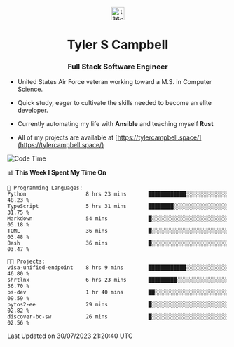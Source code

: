 <p align="center">
<a href="https://www.linkedin.com/in/t36campbell" target="blank"><img align="center" src="https://ik.imagekit.io/t36campbell/Portfolio/linkedin.png.original_m8bbGgPh6.png" alt="t36campbell" height="30" width="30" /></a>
</p>
<h1 align="center">Tyler S Campbell</h1>
<h3 align="center">Full Stack Software Engineer</h3>

* United States Air Force veteran working toward a M.S. in Computer Science.

* Quick study, eager to cultivate the skills needed to become an elite developer.

* Currently automating my life with **Ansible** and teaching myself **Rust**

* All of my projects are available at [https://tylercampbell.space/](https://tylercampbell.space/)

<!--START_SECTION:waka-->
![Code Time](http://img.shields.io/badge/Code%20Time-2%2C658%20hrs%2030%20mins-blue)

📊 **This Week I Spent My Time On** 

```text
💬 Programming Languages: 
Python                   8 hrs 23 mins       ████████████░░░░░░░░░░░░░   48.23 % 
TypeScript               5 hrs 31 mins       ████████░░░░░░░░░░░░░░░░░   31.75 % 
Markdown                 54 mins             █░░░░░░░░░░░░░░░░░░░░░░░░   05.18 % 
TOML                     36 mins             █░░░░░░░░░░░░░░░░░░░░░░░░   03.48 % 
Bash                     36 mins             █░░░░░░░░░░░░░░░░░░░░░░░░   03.47 % 

🐱‍💻 Projects: 
visa-unified-endpoint    8 hrs 9 mins        ████████████░░░░░░░░░░░░░   46.80 % 
shrtlnx                  6 hrs 23 mins       █████████░░░░░░░░░░░░░░░░   36.70 % 
ps-dev                   1 hr 40 mins        ██░░░░░░░░░░░░░░░░░░░░░░░   09.59 % 
pytos2-ee                29 mins             █░░░░░░░░░░░░░░░░░░░░░░░░   02.82 % 
discover-bc-sw           26 mins             █░░░░░░░░░░░░░░░░░░░░░░░░   02.56 % 
```


 Last Updated on 30/07/2023 21:20:40 UTC
<!--END_SECTION:waka-->

